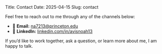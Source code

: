 Title: Contact
Date: 2025-04-15
Slug: contact

Feel free to reach out to me through any of the channels below:

- 📧 **Email:** [na7213@princeton.edu](mailto:na7213@princeton.edu)
- 💼 **LinkedIn:** [linkedin.com/in/avisnoah13](https://linkedin.com/in/avisnoah13)

If you’d like to work together, ask a question, or learn more about me, I am happy to talk.
